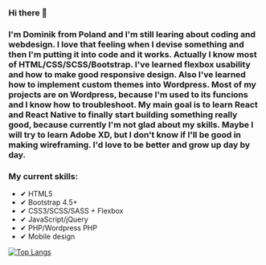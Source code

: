 ### Hi there 👋

### I'm Dominik from Poland and I'm still learing about coding and webdesign. I love that feeling when I devise something and then I'm putting it into code and it works. Actually I know most of HTML/CSS/SCSS/Bootstrap. I've learned flexbox usability and how to make good responsive design. Also I've learned how to implement custom themes into Wordpress. Most of my projects are on Wordpress, because I'm used to its funcions and I know how to troubleshoot. My main goal is to learn React and React Native to finally start building something really good, because currently I'm not glad about my skills. Maybe I will try to learn Adobe XD, but I don't know if I'll be good in making wireframing. I'd love to be better and grow up day by day. 

### My current skills:
* ✔ HTML5
* ✔ Bootstrap 4.5+
* ✔ CSS3/SCSS/SASS + Flexbox
* ✔ JavaScript/jQuery
* ✔ PHP/Wordpress PHP
* ✔ Mobile design


[![Top Langs](https://github-readme-stats.vercel.app/api/top-langs/?username=wise1999&show_icons=true&layout=compact&theme=radical)](https://github.com/anuraghazra/github-readme-stats)
